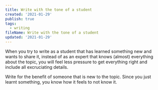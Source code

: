 ```yaml
---
title: Write with the tone of a student
created: '2021-01-29'
publish: true
tags:
  - writing
fileName: Write with the tone of a student
updated: '2021-01-29'
---
```


When you try to write as a student that has learned something new and wants to share it, instead of as an expert that knows (almost) everything about the topic, you will feel less pressure to get everything right and include all excruciating details.

Write for the benefit of someone that is new to the topic. Since you just learnt something, you know how it feels to not know it.
